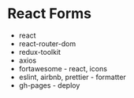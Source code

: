 # React Forms

- react
- react-router-dom
- redux-toolkit
- axios
- fortawesome - react, icons
- eslint, airbnb, prettier - formatter
- gh-pages - deploy
